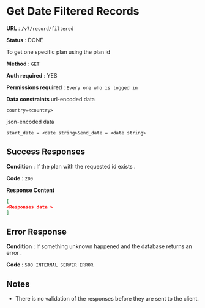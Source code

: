 
# Get Date Filtered Records

**URL** : `/v7/record/filtered`

**Status** : DONE

To get one specific plan using the plan id

**Method** : `GET`

**Auth required** : YES

**Permissions required** : `Every one who is logged in`

**Data constraints**
url-encoded data

` country=<country> `

json-encoded data

``` urlencode
start_date = <date string>&end_date = <date string>

```

## Success Responses

**Condition** : If the plan with the requested id exists .

**Code** : `200`

**Response Content**

```json
[
<Responses data >
]
```

## Error Response


**Condition** : If something unknown happened and the database returns an error .

**Code** : `500 INTERNAL SERVER ERROR`

## Notes
- There is no validation of the responses before they are sent to the client.

